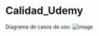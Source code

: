 # Calidad_Udemy

Diagrama de casos de uso:
![image](https://user-images.githubusercontent.com/49110761/137398305-0ce7f0d3-69fe-4a19-95dd-acbd14291c98.png)
